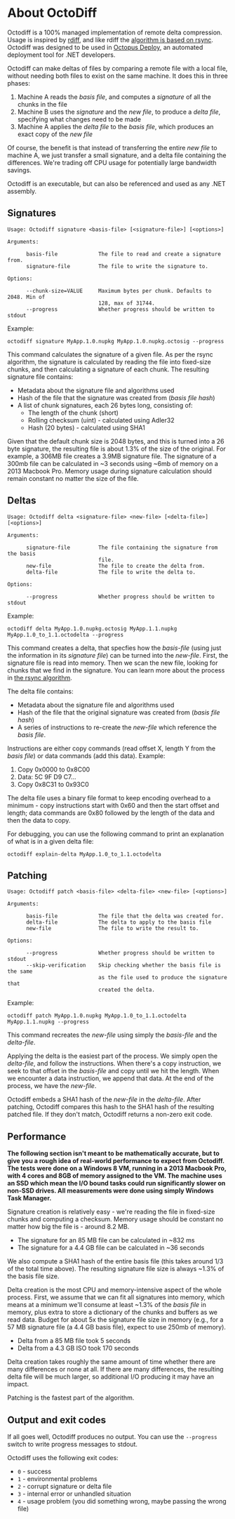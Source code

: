 # About OctoDiff

Octodiff is a 100% managed implementation of remote delta compression. Usage is inspired by [rdiff](http://librsync.sourcefrog.net/doc/rdiff.html), and like rdiff the [algorithm is based on rsync](http://rsync.samba.org/tech_report/tech_report.html). Octodiff was designed to be used in [Octopus Deploy](http://octopusdeploy.com), an automated deployment tool for .NET developers.

Octodiff can make deltas of files by comparing a remote file with a local file, without needing both files to exist on the same machine. It does this in three phases:

 1. Machine A reads the *basis file*, and computes a *signature* of all the chunks in the file
 2. Machine B uses the *signature* and the *new file*, to produce a *delta file*, specifying what changes need to be made
 3. Machine A applies the *delta file* to the *basis file*, which produces an exact copy of the *new file*

Of course, the benefit is that instead of transferring the entire *new file* to machine A, we just transfer a small signature, and a delta file containing the differences. We're trading off CPU usage for potentially large bandwidth savings. 

Octodiff is an executable, but can also be referenced and used as any .NET assembly. 

## Signatures

```
Usage: Octodiff signature <basis-file> [<signature-file>] [<options>]

Arguments:

      basis-file             The file to read and create a signature from.
      signature-file         The file to write the signature to.

Options:

      --chunk-size=VALUE     Maximum bytes per chunk. Defaults to 2048. Min of
                             128, max of 31744.
      --progress             Whether progress should be written to stdout
```

Example:

```
octodiff signature MyApp.1.0.nupkg MyApp.1.0.nupkg.octosig --progress
```

This command calculates the signature of a given file. As per the rsync algorithm, the signature is calculated by reading the file into fixed-size chunks, and then calculating a signature of each chunk. The resulting signature file contains:

 - Metadata about the signature file and algorithms used
 - Hash of the file that the signature was created from (*basis file hash*)
 - A list of chunk signatures, each 26 bytes long, consisting of:
   - The length of the chunk (short)
   - Rolling checksum (uint) - calculated using Adler32
   - Hash (20 bytes) - calculated using SHA1

Given that the default chunk size is 2048 bytes, and this is turned into a 26 byte signature, the resulting file is about 1.3% of the size of the original. For example, a 306MB file creates a 3.9MB signature file. The signature of a 300mb file can be calculated in ~3 seconds using ~6mb of memory on a 2013 Macbook Pro. Memory usage during signature calculation should remain constant no matter the size of the file. 

## Deltas

```
Usage: Octodiff delta <signature-file> <new-file> [<delta-file>] [<options>]

Arguments:

      signature-file         The file containing the signature from the basis
                             file.
      new-file               The file to create the delta from.
      delta-file             The file to write the delta to.

Options:

      --progress             Whether progress should be written to stdout
```

Example:

```
octodiff delta MyApp.1.0.nupkg.octosig MyApp.1.1.nupkg MyApp.1.0_to_1.1.octodelta --progress
```

This command creates a delta, that specfies how the *basis-file* (using just the information in its *signature file*) can be turned into the *new-file*. First, the signature file is read into memory. Then we scan the new file, looking for chunks that we find in the signature. You can learn more about the process in [the rsync algorithm](http://rsync.samba.org/tech_report/node4.html). 

The delta file contains:

 - Metadata about the signature file and algorithms used
 - Hash of the file that the original signature was created from (*basis file hash*)
 - A series of instructions to re-create the *new-file* which reference the *basis file*.

Instructions are either copy commands (read offset X, length Y from the *basis file*) or data commands (add this data). Example:

1. Copy 0x0000 to 0x8C00
2. Data: 5C 9F D9 C7...
3. Copy 0x8C31 to 0x93C0

The delta file uses a binary file format to keep encoding overhead to a minimum - copy instructions start with 0x60 and then the start offset and length; data commands are 0x80 followed by the length of the data and then the data to copy. 

For debugging, you can use the following command to print an explanation of what is in a given delta file:

```
octodiff explain-delta MyApp.1.0_to_1.1.octodelta
```

## Patching

```
Usage: Octodiff patch <basis-file> <delta-file> <new-file> [<options>]

Arguments:

      basis-file             The file that the delta was created for.
      delta-file             The delta to apply to the basis file
      new-file               The file to write the result to.

Options:

      --progress             Whether progress should be written to stdout
      --skip-verification    Skip checking whether the basis file is the same
                             as the file used to produce the signature that
                             created the delta.
```

Example:

```
octodiff patch MyApp.1.0.nupkg MyApp.1.0_to_1.1.octodelta MyApp.1.1.nupkg --progress
```

This command recreates the *new-file* using simply the *basis-file* and the *delta-file*. 

Applying the delta is the easiest part of the process. We simply open the *delta-file*, and follow the instructions. When there's a copy instruction, we seek to that offset in the *basis-file* and copy until we hit the length. When we encounter a data instruction, we append that data. At the end of the process, we have the *new-file*. 

Octodiff embeds a SHA1 hash of the *new-file* in the *delta-file*. After patching, Octodiff compares this hash to the SHA1 hash of the resulting patched file. If they don't match, Octodiff returns a non-zero exit code.

## Performance

**The following section isn't meant to be mathematically accurate, but to give you a rough idea of real-world performance to expect from Octodiff. The tests were done on a Windows 8 VM, running in a 2013 Macbook Pro, with 4 cores and 8GB of memory assigned to the VM. The machine uses an SSD which mean the I/O bound tasks could run significantly slower on non-SSD drives. All measurements were done using simply Windows Task Manager.**

Signature creation is relatively easy - we're reading the file in fixed-size chunks and computing a checksum. Memory usage should be constant no matter how big the file is - around 8.2 MB. 

 - The signature for an 85 MB file can be calculated in ~832 ms
 - The signature for a 4.4 GB file can be calculated in ~36 seconds

We also compute a SHA1 hash of the entire basis file (this takes around 1/3 of the total time above). The resulting signature file size is always ~1.3% of the basis file size. 

Delta creation is the most CPU and memory-intensive aspect of the whole process. First, we assume that we can fit all signatures into memory, which means at a minimum we'll consume at least ~1.3% of the *basis file* in memory, plus extra to store a dictionary of the chunks and buffers as we read data. Budget for about 5x the signature file size in memory (e.g., for a 57 MB signature file (a 4.4 GB basis file), expect to use 250mb of memory). 

 - Delta from a 85 MB file took 5 seconds
 - Delta from a 4.3 GB ISO took 170 seconds

Delta creation takes roughly the same amount of time whether there are many differences or none at all. If there are many differences, the resulting delta file will be much larger, so additional I/O producing it may have an impact.

Patching is the fastest part of the algorithm. 

## Output and exit codes

If all goes well, Octodiff produces no output. You can use the `--progress` switch to write progress messages to stdout. 

Octodiff uses the following exit codes:

 - `0` - success
 - `1` - environmental problems
 - `2` - corrupt signature or delta file
 - `3` - internal error or unhandled situation
 - `4` - usage problem (you did something wrong, maybe passing the wrong file)
